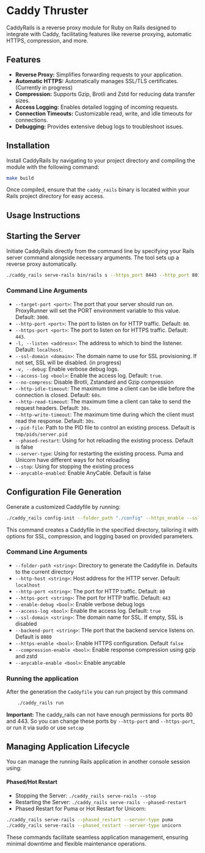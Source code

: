 # Caddy Thruster

CaddyRails is a reverse proxy module for Ruby on Rails designed to integrate with Caddy, facilitating features like reverse proxying, automatic HTTPS, compression, and more.

## Features

- **Reverse Proxy:** Simplifies forwarding requests to your application.
- **Automatic HTTPS:** Automatically manages SSL/TLS certificates. (Currently in progress)
- **Compression:** Supports Gzip, Brotli and Zstd for reducing data transfer sizes.
- **Access Logging:** Enables detailed logging of incoming requests.
- **Connection Timeouts:** Customizable read, write, and idle timeouts for connections.
- **Debugging:** Provides extensive debug logs to troubleshoot issues.

## Installation

Install CaddyRails by navigating to your project directory and compiling the module with the following command:

```bash
make build
```

Once compiled, ensure that the `caddy_rails` binary is located within your Rails project directory for easy access.

## Usage Instructions

## Starting the Server
Initiate CaddyRails directly from the command line by specifying your Rails server command alongside necessary arguments. 
The tool sets up a reverse proxy automatically.

```bash
./caddy_rails serve-rails bin/rails s --https_port 8443 --http_port 8012 --target_port 3000
```

### Command Line Arguments
- `--target-port <port>`: The port that your server should run on.  ProxyRunner will set the PORT environment variable to this value. Default: `3000`.
- `--http-port <port>`: The port to listen on for HTTP traffic. Default: `80`.
- `--https-port <port>`: The port to listen on for HTTPS traffic. Default: `443`.
- `-l, --listen <address>`: The address to which to bind the listener. Default: `localhost`.
- `--ssl-domain <domain>`: The domain name to use for SSL provisioning. If not set, SSL will be disabled. (in progress)
- `-v, --debug`: Enable verbose debug logs.
- `--access-log <bool>`: Enable the access log. Default: `true`.
- `--no-compress`: Disable Brotli, Zstandard and Gzip compression
- `--http-idle-timeout`: The maximum time a client can be idle before the connection is closed. Default: `60s`.
- `--http-read-timeout`: The maximum time a client can take to send the request headers. Default: `30s`.
- `--http-write-timeout`: The maximum time during which the client must read the response. Default: `30s`.
- `--pid-file`: Path to the PID file to control an existing process. Default is `tmp/pids/server.pid`
- `--phased-restart`: Using for hot reloading the existing process. Default is false
- `--server-type`: Using for restarting the existing process. Puma and Unicorn have different ways for hot reloading
- `--stop`: Using for stopping the existing process
- `--anycable-enabled`: Enable AnyCable. Default is false

## Configuration File Generation
Generate a customized Caddyfile by running:

```bash
./caddy_rails config-init --folder_path "./config" --https_enable --ssl-domain localhost
```

This command creates a Caddyfile in the specified directory, tailoring it with options for SSL, compression, and logging based on provided parameters.

### Command Line Arguments
- `--folder-path <string>`: Directory to generate the Caddyfile in. Defaults to the current directory
- `--http-host <string>`: Host address for the HTTP server. Default: `localhost`
- `--http-port <string>`: The port for HTTP traffic. Default: `80`
- `--https-port <string>`: The port for HTTP traffic. Default: `443`
- `--enable-debug <bool>`: Enable verbose debug logs
- `--access-log <bool>`: Enable the access log. Default: `true`
- `--ssl-domain <string>`: The domain name for SSL. If empty, SSL is disabled
- `--backend-port <string>`: THe port that the backend service listens on. Default is `8080`
- `--https-enable <bool>`: Enable HTTPS configuration. Default `false`
- `--compression-enable <bool>`: Enable response compression using gzip and zstd
- `--anycable-enable <bool>`: Enable anycable

### Running the application

After the generation the `Caddyfile` you can run project by this command

```bash
    ./caddy_rails run
```

**Important:** The caddy_rails can not have enough permissions for ports 80 and 443.
So you can change these ports by `--http-port` and `--https-port`, or run it via sudo or use `setcap`

## Managing Application Lifecycle
You can manage the running Rails application in another console session using:

#### Phased/Hot Restart
- Stopping the Server: `./caddy_rails serve-rails --stop`
- Restarting the Server: `./caddy_rails serve-rails --phased-restart`
- Phased Restart for Puma or Hot Restart for Unicorn:
```bash
./caddy_rails serve-rails --phased_restart --server-type puma
./caddy_rails serve-rails --phased_restart --server-type unicorn 
```

These commands facilitate seamless application management, ensuring minimal downtime and flexible maintenance operations.
